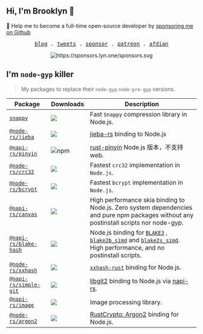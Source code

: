 ## Hi, I'm Brooklyn 🦀

🚀 Help me to become a full-time open-source developer by [sponsoring me on Github](https://github.com/sponsors/Brooooooklyn)

<p align="center">
  <samp>
    <a href="https://lyn.one">blog</a> .
    <a href="https://twitter.com/Brooooook_lyn">tweets</a> .
    <a href="https://github.com/sponsors/Brooooooklyn">sponsor</a> .
    <a href="https://www.patreon.com/lyn_oss">patreon</a> .
    <a href="https://afdian.net/@Brooklyn">afdian</a>
  </samp>
</p>

<p align="center">
  <img src="https://sponsors.lyn.one/sponsors.svg" alt="https://sponsors.lyn.one/sponsors.svg" />
</p>

## I'm `node-gyp` killer

> My packages to replace their `node-gyp` `node-pre-gyp` versions.

| Package                                                                           | Downloads                                                                   | Description                                                                                                                                                                                                                                |
| --------------------------------------------------------------------------------- | --------------------------------------------------------------------------- | ------------------------------------------------------------------------------------------------------------------------------------------------------------------------------------------------------------------------------------------ |
| [`snappy`](https://github.com/Brooooooklyn/snappy)                                | ![](https://img.shields.io/npm/dm/snappy.svg?style=flat-square)             | Fast `Snappy` compression library in Node.js.                                                                                                                                                                                              |
| [`@node-rs/jieba`](https://github.com/napi-rs/node-rs/tree/main/packages/jieba)   | ![](https://img.shields.io/npm/dm/@node-rs/jieba.svg?tyle=flat-square)      | [jieba-rs](https://github.com/messense/jieba-rs) binding to Node.js                                                                                                                                                                        |
| [`@napi-rs/pinyin`](https://github.com/Brooooooklyn/pinyin)                       | ![npm](https://img.shields.io/npm/dm/@napi-rs/pinyin?style=flat-square)     | [rust-pinyin](https://github.com/mozillazg/rust-pinyin) Node.js 版本，不支持 web.                                                                                                                                                          |
| [`@node-rs/crc32`](https://github.com/napi-rs/node-rs/tree/main/packages/crc32)   | ![](https://img.shields.io/npm/dm/@node-rs/crc32.svg?tyle=flat-square)      | Fastest `crc32` implementation in `Node.js`.                                                                                                                                                                                               |
| [`@node-rs/bcrypt`](https://github.com/napi-rs/node-rs/tree/main/packages/bcrypt) | ![](https://img.shields.io/npm/dm/@node-rs/bcrypt.svg?tyle=flat-square)     | Fastest `bcrypt` implementation in `Node.js`.                                                                                                                                                                                              |
| [`@napi-rs/canvas`](https://github.com/Brooooooklyn/canvas)                       | ![](https://img.shields.io/npm/dm/@napi-rs/canvas.svg?tyle=flat-square)     | High performance skia binding to Node.js. Zero system dependencies and pure npm packages without any postinstall scripts nor node-gyp.                                                                                                     |
| [`@napi-rs/blake-hash`](https://github.com/Brooooooklyn/blake-hash)               | ![](https://img.shields.io/npm/dm/@napi-rs/blake-hash.svg?tyle=flat-square) | Node.js binding for [`BLAKE3`](https://github.com/BLAKE3-team/BLAKE3) , [`blake2b_simd`](https://crates.io/crates/blake2b_simd) and [`blake2s_simd`](https://crates.io/crates/blake2s_simd). High performance, and no postinstall scripts. |
| [`@node-rs/xxhash`](https://github.com/napi-rs/node-rs/tree/main/packages/xxhash) | ![](https://img.shields.io/npm/dm/@node-rs/xxhash.svg?tyle=flat-square)     | [`xxhash-rust`](https://github.com/DoumanAsh/xxhash-rust) binding for Node.js.                                                                                                                                                             |
| [`@napi-rs/simple-git`](https://github.com/Brooooooklyn/simple-git)               | ![](https://img.shields.io/npm/dm/@napi-rs/simple-git.svg?tyle=flat-square) | [libgit2](https://libgit2.org/) binding to Node.js via [napi-rs](https://napi.rs).                                                                                                                                                         |
| [`@napi-rs/image`](https://github.com/Brooooooklyn/image)                         | ![](https://img.shields.io/npm/dm/@napi-rs/image.svg?tyle=flat-square)      | Image processing library.                                                                                                                                                                                                                  |
| [`@node-rs/argon2`](https://github.com/napi-rs/node-rs/tree/main/packages/argon2) | ![](https://img.shields.io/npm/dm/@node-rs/argon2.svg?tyle=flat-square)     | [RustCrypto: Argon2](https://crates.io/crates/argon2) binding for Node.js.                                                                                                                                                                 |

